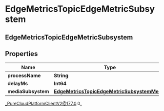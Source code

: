 # EdgeMetricsTopicEdgeMetricSubsystem

## EdgeMetricsTopicEdgeMetricSubsystem

## Properties

|Name | Type | Description | Notes|
|------------ | ------------- | ------------- | -------------|
| **processName** | **String** |  | [optional] |
| **delayMs** | **Int64** |  | [optional] |
| **mediaSubsystem** | [**EdgeMetricsTopicEdgeMetricSubsystemMedia**](EdgeMetricsTopicEdgeMetricSubsystemMedia) |  | [optional] |



_PureCloudPlatformClientV2@177.0.0_
